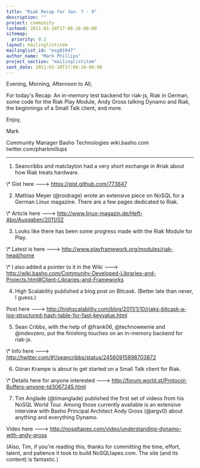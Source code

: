 ```yaml
---
title: "Riak Recap for Jan. 7 - 9"
description: ""
project: community
lastmod: 2011-01-10T17:08:16-08:00
sitemap:
  priority: 0.2
layout: mailinglistitem
mailinglist_id: "msg01947"
author_name: "Mark Phillips"
project_section: "mailinglistitem"
sent_date: 2011-01-10T17:08:16-08:00
---
```



Evening, Morning, Afternoon to All,

For today's Recap: An in-memory test backend for riak-js, Riak in
German, some code for the Riak Play Module, Andy Gross talking Dynamo
and Riak, the beginnings of a Small Talk client, and more.

Enjoy,

Mark

Community Manager
Basho Technologies
wiki.basho.com
twitter.com/pharkmillups

----

1) Seancribbs and matclayton had a very short exchange in #riak about
how Riak treats hardware.

\\* Gist here ---&gt; https://gist.github.com/773647

2) Mathias Meyer (@roidrage) wrote an extensive piece on NoSQL for a
German Linux magazine. There are a few pages dedicated to Riak.

\\* Article here ---&gt; http://www.linux-magazin.de/Heft-Abo/Ausgaben/2011/02

3) Looks like there has been some progress made with the Riak Module for Play.

\\* Latest is here ---&gt; http://www.playframework.org/modules/riak-head/home

\\* I also added a pointer to it in the Wiki ---&gt;
http://wiki.basho.com/Community-Developed-Libraries-and-Projects.html#Client-Libraries-and-Frameworks

4) High Scalability published a blog post on Bitcask. (Better late
than never, I guess.)

Post here ---&gt; 
http://highscalability.com/blog/2011/1/10/riaks-bitcask-a-log-structured-hash-table-for-fast-keyvalue.html

5) Sean Cribbs, with the help of @frank06, @technoweenie and
@indexzero, put the finishing touches on an in-memory backend for
riak-js.

\\* Info here ---&gt; http://twitter.com/#!/seancribbs/status/24560915898703872

6) Göran Krampe is about to get started on a Small Talk client for Riak.

\\* Details here for anyone interested ---&gt;
http://forum.world.st/Protocol-Buffers-anyone-td3067245.html

7) Tim Anglade (@timanglade) published the first set of videos from
his NoSQL World Tour. Among those currently available is an extensive
interview with Basho Principal Architect Andy Gross (@argv0) about
anything and everything Dynamo.

Video here ---&gt; http://nosqltapes.com/video/understanding-dynamo-with-andy-gross

(Also, Tim, if you're reading this, thanks for committing the time,
effort, talent, and patience it took to build NoSQLtapes.com. The site
(and its content) is fantastic.)

